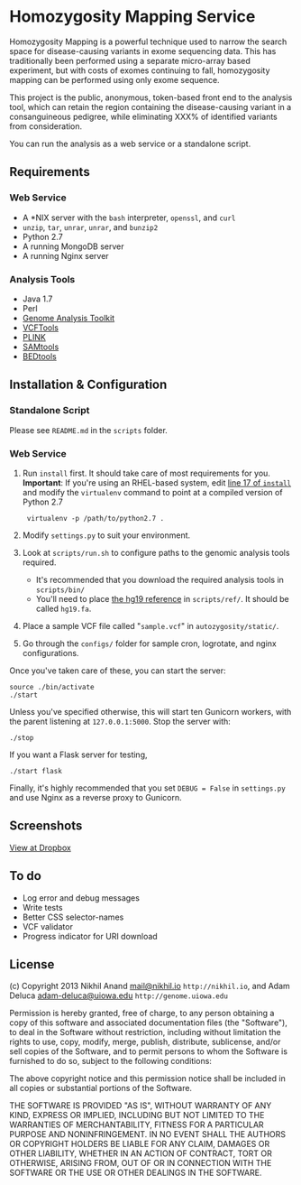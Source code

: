 # Homozygosity Mapping Service

Homozygosity Mapping is a powerful technique used to narrow the search space 
for disease-causing variants in exome sequencing data. This has traditionally 
been performed using a separate micro-array based experiment, but with costs 
of exomes continuing to fall, homozygosity mapping can be performed using only 
exome sequence.

This project is the public, anonymous, token-based front end to the analysis 
tool, which can retain the region containing the disease-causing variant in a 
consanguineous pedigree, while eliminating XXX% of identified variants from 
consideration.

You can run the analysis as a web service or a standalone script.

## Requirements

### Web Service

* A *NIX server with the `bash` interpreter, `openssl`, and `curl`
* `unzip`, `tar`, `unrar`, `unrar`, and `bunzip2`
* Python 2.7
* A running MongoDB server
* A running Nginx server

### Analysis Tools

* Java 1.7
* Perl
* [Genome Analysis Toolkit][gatk]
* [VCFTools][vcftools]
* [PLINK][plink]
* [SAMtools][samtools]
* [BEDtools][bedtools]

## Installation & Configuration

### Standalone Script

Please see `README.md` in the `scripts` folder.

### Web Service

1. Run `install` first. It should take care of most requirements for you.   
**Important**: If you're using an RHEL-based system, edit 
[line 17 of `install`][github_install] and modify the `virtualenv` command to 
point at a compiled version of Python 2.7

		virtualenv -p /path/to/python2.7 .

2. Modify `settings.py` to suit your environment.
3. Look at `scripts/run.sh` to configure paths to the genomic analysis tools required. 
	* It's recommended that you download the required analysis tools in `scripts/bin/`
	* You'll need to place [the hg19 reference][hg19] 
	in `scripts/ref/`. It should be called `hg19.fa`.
4. Place a sample VCF file called "`sample.vcf`" in `autozygosity/static/`.
6. Go through the `configs/` folder for sample cron, logrotate, and nginx 
   configurations. 

Once you've taken care of these, you can start the server:

	source ./bin/activate	
	./start

Unless you've specified otherwise, this will start ten Gunicorn workers, with 
the parent listening at `127.0.0.1:5000`. Stop the server with:

	./stop

If you want a Flask server for testing,

	./start flask

Finally, it's highly recommended that you set `DEBUG = False` in `settings.py` 
and use Nginx as a reverse proxy to Gunicorn. 

## Screenshots

[View at Dropbox][dropbox]

## To do

* Log error and debug messages
* Write tests
* Better CSS selector-names
* VCF validator
* Progress indicator for URI download

## License

(c) Copyright 2013 Nikhil Anand <mail@nikhil.io> `http://nikhil.io`, and Adam Deluca <adam-deluca@uiowa.edu> `http://genome.uiowa.edu`

Permission is hereby granted, free of charge, to any person obtaining a copy
of this software and associated documentation files (the "Software"), to deal
in the Software without restriction, including without limitation the rights
to use, copy, modify, merge, publish, distribute, sublicense, and/or sell
copies of the Software, and to permit persons to whom the Software is
furnished to do so, subject to the following conditions:

The above copyright notice and this permission notice shall be included in all
copies or substantial portions of the Software.

THE SOFTWARE IS PROVIDED "AS IS", WITHOUT WARRANTY OF ANY KIND, EXPRESS OR
IMPLIED, INCLUDING BUT NOT LIMITED TO THE WARRANTIES OF MERCHANTABILITY,
FITNESS FOR A PARTICULAR PURPOSE AND NONINFRINGEMENT. IN NO EVENT SHALL THE
AUTHORS OR COPYRIGHT HOLDERS BE LIABLE FOR ANY CLAIM, DAMAGES OR OTHER
LIABILITY, WHETHER IN AN ACTION OF CONTRACT, TORT OR OTHERWISE, ARISING FROM,
OUT OF OR IN CONNECTION WITH THE SOFTWARE OR THE USE OR OTHER DEALINGS IN THE
SOFTWARE.

[gatk]: http://www.broadinstitute.org/gatk/
[vcftools]: http://vcftools.sourceforge.net/
[plink]: http://pngu.mgh.harvard.edu/~purcell/plink/
[samtools]: http://samtools.sourceforge.net/
[bedtools]: http://bedtools.readthedocs.org/en/latest/

[github_install]: https://github.com/afreeorange/autozygosity/blob/master/install#L17
[hg19]: http://hgdownload.cse.ucsc.edu/goldenPath/hg19/bigZips/
[dropbox]: https://www.dropbox.com/sh/xx6xzo1g9j23wrj/7m9s5K3iQP/autozygosity#/
